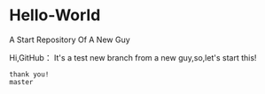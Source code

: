 # Hello-World
A Start Repository Of A New Guy 

Hi,GitHub：
    It's a test new branch from a new guy,so,let's start this!
    
    thank you!
    master

